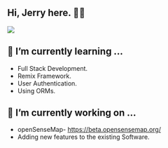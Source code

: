 ## Hi, Jerry here. 👋🦾
<img src="https://readme-typing-svg.herokuapp.com?lines=Hey+There!;Welcome+to+my+GitHub!;I+am+a+Full+Stack+Developer;&center=true&width=500&height=60" />


<!--
**JerryVincent/JerryVincent** is a ✨ _special_ ✨ repository because its `README.md` (this file) appears on your GitHub profile.

Here are some ideas to get you started:

- 🔭 I’m currently working on ...
- 🌱 I’m currently learning ...
- 👯 I’m looking to collaborate on ...
- 🤔 I’m looking for help with ...
- 💬 Ask me about ...
- 📫 How to reach me: ...
- 😄 Pronouns: ...
- ⚡ Fun fact: ...
-->
## 🌱 I’m currently learning ...
- Full Stack Development.
- Remix Framework.
- User Authentication.
- Using ORMs.
## 🔭 I’m currently working on ...
- openSenseMap- https://beta.opensensemap.org/
- Adding new features to the existing Software.

